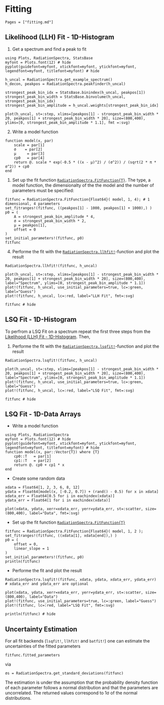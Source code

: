 # Fitting

```@contents
Pages = ["fitting.md"]
```

## Likelihood (LLH) Fit - 1D-Histogram

1. Get a spectrum and find a peak to fit
```@example fitting_hist
using Plots, RadiationSpectra, StatsBase
myfont = Plots.font(12) # hide
pyplot(guidefont=myfont, xtickfont=myfont, ytickfont=myfont, legendfont=myfont, titlefont=myfont) # hide

h_uncal = RadiationSpectra.get_example_spectrum()
h_decon, peakpos = RadiationSpectra.peakfinder(h_uncal)

strongest_peak_bin_idx = StatsBase.binindex(h_uncal, peakpos[1])
strongest_peak_bin_width = StatsBase.binvolume(h_uncal, strongest_peak_bin_idx)
strongest_peak_bin_amplitude = h_uncal.weights[strongest_peak_bin_idx]

plot(h_uncal, st=:step, xlims=[peakpos[1] - strongest_peak_bin_width * 20, peakpos[1] + strongest_peak_bin_width * 20], size=(800,400), ylims=[0, strongest_peak_bin_amplitude * 1.1], fmt =:svg) 
```

2. Write a model function
```@example fitting_hist
function model(x, par)
    scale = par[1]
    σ    = par[2]
    μ     = par[3]
    cp0   = par[4]
    return @. scale * exp(-0.5 * ((x - μ)^2) / (σ^2)) / (sqrt(2 * π * σ^2)) + cp0 
end
```

1. Set up the fit function [`RadiationSpectra.FitFunction{T}`](@ref).
The type, a model function, the dimensionalty of the the model and the number of parameters must be specified:
```@example fitting_hist
fitfunc = RadiationSpectra.FitFunction{Float64}( model, 1, 4); # 1 dimensional, 4 parameters 
set_fitranges!(fitfunc, ((peakpos[1] - 1000, peakpos[1] + 1000),) )
p0 = (
    A = strongest_peak_bin_amplitude * 4,
    σ = strongest_peak_bin_width * 2,
    μ = peakpos[1],
    offset = 0
)
set_initial_parameters!(fitfunc, p0)
fitfunc
```

4. Performe the fit with the [`RadiationSpectra.llhfit!`](@ref)-function and plot the result
```@example fitting_hist
RadiationSpectra.llhfit!(fitfunc, h_uncal)

plot(h_uncal, st=:step, xlims=[peakpos[1] - strongest_peak_bin_width * 20, peakpos[1] + strongest_peak_bin_width * 20], size=(800,400), label="Spectrum", ylims=[0, strongest_peak_bin_amplitude * 1.1])
plot!(fitfunc, h_uncal, use_initial_parameters=true, lc=:green, label="Guess")
plot!(fitfunc, h_uncal, lc=:red, label="LLH Fit", fmt=:svg)
```

```@example fitting_hist
fitfunc # hide
```

## LSQ Fit - 1D-Histogram

To perfrom a LSQ Fit on a spectrum repeat the first three steps from the [Likelihood (LLH) Fit - 1D-Histogram](@ref).
Then, 

1. Performe the fit with the [`RadiationSpectra.lsqfit!`](@ref)-function and plot the result
```@example fitting_hist
RadiationSpectra.lsqfit!(fitfunc, h_uncal)

plot(h_uncal, st=:step, xlims=[peakpos[1] - strongest_peak_bin_width * 20, peakpos[1] + strongest_peak_bin_width * 20], size=(800,400), label="Spectrum", ylims=[0, strongest_peak_bin_amplitude * 1.1])
plot!(fitfunc, h_uncal, use_initial_parameters=true, lc=:green, label="Guess")
plot!(fitfunc, h_uncal, lc=:red, label="LSQ Fit", fmt=:svg)
```

```@example fitting_hist
fitfunc # hide
```


## LSQ Fit - 1D-Data Arrays

* Write a model function
```@example fitting_1D_data
using Plots, RadiationSpectra
myfont = Plots.font(12) # hide
pyplot(guidefont=myfont, xtickfont=myfont, ytickfont=myfont, legendfont=myfont, titlefont=myfont) # hide
function model(x, par::Vector{T}) where {T}
    cp0::T   = par[1]
    cp1::T   = par[2]
    return @. cp0 + cp1 * x
end
```

* Create some random data 
```@example fitting_1D_data
xdata = Float64[1, 2, 3, 6, 8, 12]
ydata = Float64[model(x, [-0.2, 0.7]) + (rand() - 0.5) for x in xdata]
xdata_err = Float64[0.5 for i in eachindex(xdata)]
ydata_err = Float64[1 for i in eachindex(xdata)]

plot(xdata, ydata, xerr=xdata_err, yerr=ydata_err, st=:scatter, size=(800,400), label="Data", fmt=:svg)
```

* Set up the fit function [`RadiationSpectra.FitFunction{T}`](@ref)
```@example fitting_1D_data
fitfunc = RadiationSpectra.FitFunction{Float64}( model, 1, 2 ); 
set_fitranges!(fitfunc, ((xdata[1], xdata[end]),) )
p0 = (
    offset = 0,
    linear_slope = 1
)
set_initial_parameters!(fitfunc, p0)
println(fitfunc)
```

* Performe the fit and plot the result
```@example fitting_1D_data
RadiationSpectra.lsqfit!(fitfunc, xdata, ydata, xdata_err, ydata_err) # xdata_err and ydata_err are optional

plot(xdata, ydata, xerr=xdata_err, yerr=ydata_err, st=:scatter, size=(800,400), label="Data")
plot!(fitfunc, use_initial_parameters=true, lc=:green, label="Guess")
plot!(fitfunc, lc=:red, label="LSQ Fit", fmt=:svg)
```

```@example fitting_1D_data
println(fitfunc) # hide
```

## Uncertainty Estimation

For all fit backends (`lsqfit!`, `llhfit!` and `batfit!`) one can estimate the uncertainties of the
fitted parameters
```@example fitting_hist
fitfunc.fitted_parameters
```

via
```@example fitting_hist
σs = RadiationSpectra.get_standard_deviations(fitfunc)
```

The estimation is under the assumption that the probability density function of each
parameter follows a normal distribution and that the parameters are uncorrelated.
The returned values correspond to 1σ of the normal distributions.